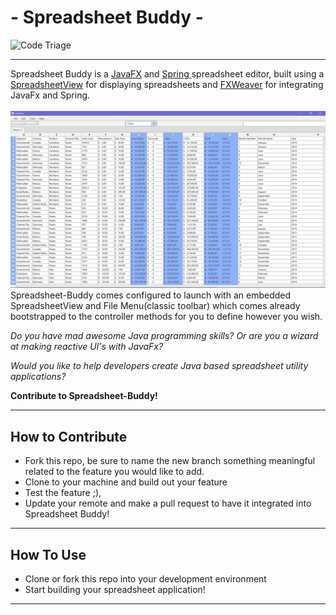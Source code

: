  # - Spreadsheet Buddy -
 ![Code Triage](https://www.codetriage.com/harrydulaney/spreadsheet-buddy/badges/users.svg)
____
Spreadsheet Buddy is a [JavaFX](https://www.oracle.com/java/technologies/javase/javafx-docs.html) and [Spring
](https://spring.io/projects/spring-boot) spreadsheet editor, built using a 
[SpreadsheetView](https://github.com/controlsfx/controlsfx/wiki/ControlsFX-Features#spreadsheetview) for displaying
spreadsheets and 
[FXWeaver](https://github.com/rgielen/javafx-weaver) for integrating JavaFx and Spring. <br>
 <br> 
 ![Screen-Shot-Spreadsheet-Buddy](/src/main/resources/img/ssBuddyScreenShot12.png)
 <br>
     Spreadsheet-Buddy comes configured to launch with an embedded SpreadsheetView and
     File Menu(classic toolbar) which comes already bootstrapped to the controller methods for you
     to define however you wish.
 
 _Do you have mad awesome Java programming skills? Or are you a wizard at making reactive UI's with
 JavaFx?_
 
_Would you like to help developers create Java based spreadsheet utility applications?_ 

__Contribute to Spreadsheet-Buddy!__
____
## How to Contribute
+ Fork this repo, be sure to name the new branch something meaningful 
related to the feature you would like to add. 
+ Clone to your machine and build out your feature
+ Test the feature ;),
+ Update your remote and make a pull request to have it integrated
into Spreadsheet Buddy!

____
## How To Use 
+ Clone or fork this repo into your development environment
+ Start building your spreadsheet application!
  
____
